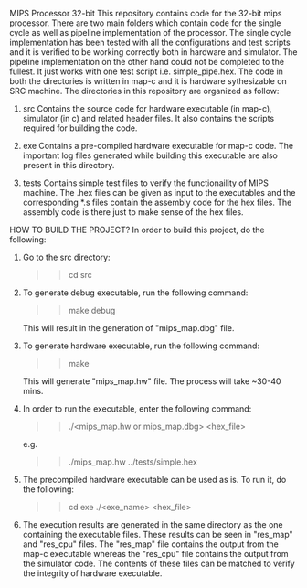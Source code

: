 MIPS Processor 32-bit
This repository contains code for the 32-bit mips processor. There are two main folders which contain code for the single cycle as well as pipeline implementation
of the processor. The single cycle implementation has been tested with all the configurations and test scripts and it is verified to be working correctly both in 
hardware and simulator. The pipeline implementation on the other hand could not be completed to the fullest. It just works with one test script i.e. simple_pipe.hex.
The code in both the directories is written in map-c and it is hardware sythesizable on SRC machine.
The directories in this repository are organized as follow:

1. src 
   Contains the source code for hardware executable (in map-c), simulator (in c) and related header files. It also contains the scripts required for building the code.

2. exe
   Contains a pre-compiled hardware executable for map-c code. The important log files generated while building this executable are also present in this directory.

3. tests
   Contains simple test files to verify the functionaility of MIPS machine. The .hex files can be given as input to the executables and the corresponding *.s files
   contain the assembly code for the hex files. The assembly code is there just to make sense of the hex files.

HOW TO BUILD THE PROJECT?
In order to build this project, do the following:

1. Go to the src directory:
   >>cd src

2. To generate debug executable, run the following command:
   >>make debug

   This will result in the generation of "mips_map.dbg" file.

3. To generate hardware executable, run the following command:
   >>make

   This will generate "mips_map.hw" file. The process will take ~30-40 mins.

4. In order to run the executable, enter the following command:
   >>./<mips_map.hw or mips_map.dbg> <hex_file>

   e.g.
   >>./mips_map.hw ../tests/simple.hex

5. The precompiled hardware executable can be used as is. To run it, do the following:
   >>cd exe
   >>./<exe_name> <hex_file>

6. The execution results are generated in the same directory as the one containing the executable files. These results can be seen in "res_map" and "res_cpu" files.
   The "res_map" file contains the output from the map-c executable whereas the "res_cpu" file contains the output from the simulator code. The contents of these
   files can be matched to verify the integrity of hardware executable.
